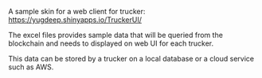 A sample skin for a web client for trucker: https://yugdeep.shinyapps.io/TruckerUI/

The excel files provides sample data that will be queried from the blockchain and needs to displayed on web UI for each trucker.

This data can be stored by a trucker on a local database or a cloud service such as AWS.
